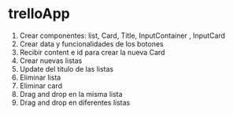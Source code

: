 # trelloApp

1. Crear componentes: list, Card, Title, InputContainer , InputCard
2. Crear data y funcionalidades de los botones
3. Recibir content e id para crear la nueva Card
4. Crear nuevas listas
5. Update del titulo de las listas
6. Eliminar lista
7. Eliminar card
8. Drag and drop en la misma lista
9. Drag and drop en diferentes listas
